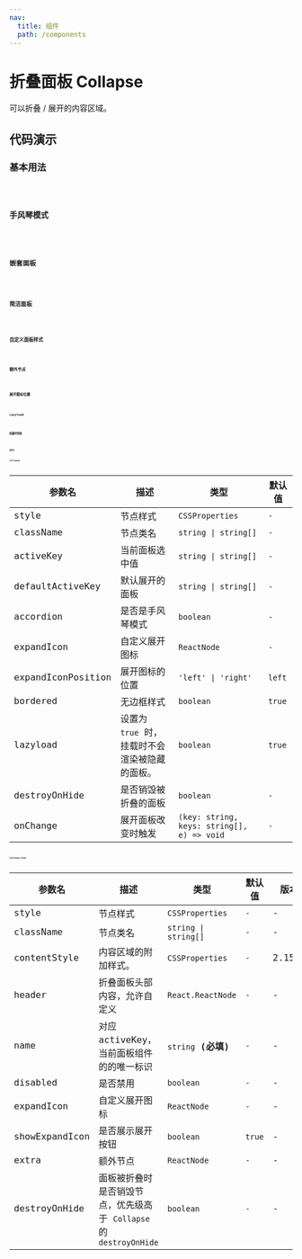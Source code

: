 ```yaml
---
nav:
  title: 组件
  path: /components
---
```


# 折叠面板 Collapse

可以折叠 / 展开的内容区域。

## 代码演示

### 基本用法

<code src="./__demo__/basic.demo.tsx" />

### 手风琴模式

<code src="./__demo__/accordion.demo.tsx" />

### 嵌套面板

<code src="./__demo__/inline.demo.tsx" />

### 简洁面板

<code src="./__demo__/borderless.demo.tsx" />

### 自定义面板样式

<code src="./__demo__/customStyle.demo.tsx" />

### 额外节点

<code src="./__demo__/extra.demo.tsx" />

### 展开图标位置

<code src="./__demo__/iconPosition.demo.tsx" />

### Lazyload

<code src="./__demo__/lazyload.demo.tsx" />

### 隐藏时销毁

<code src="./__demo__/destoryOnHide.demo.tsx" />

## API

### Collapse

|参数名|描述|类型|默认值|
|---|---|---|---|
|style|节点样式|`CSSProperties`|`-`|
|className|节点类名|`string \| string[]`|`-`|
|activeKey|当前面板选中值|`string \| string[]`|`-`|
|defaultActiveKey|默认展开的面板|`string \| string[]`|`-`|
|accordion|是否是手风琴模式|`boolean`|`-`|
|expandIcon|自定义展开图标|`ReactNode`|`-`|
|expandIconPosition|展开图标的位置|`'left' \| 'right'`|`left`|
|bordered|无边框样式|`boolean`|`true`|
|lazyload|设置为 `true` 时，挂载时不会渲染被隐藏的面板。|`boolean`|`true`|
|destroyOnHide|是否销毁被折叠的面板|`boolean`|`-`|
|onChange|展开面板改变时触发|`(key: string, keys: string[], e) => void`|`-`|

### Collapse.Item

|参数名|描述|类型|默认值|版本|
|---|---|---|---|---|
|style|节点样式|`CSSProperties`|`-`|-|
|className|节点类名|`string \| string[]`|`-`|-|
|contentStyle|内容区域的附加样式。|`CSSProperties`|`-`|2.15.0|
|header|折叠面板头部内容，允许自定义|`React.ReactNode`|`-`|-|
|name|对应 activeKey，当前面板组件的的唯一标识|`string` **(必填)**|`-`|-|
|disabled|是否禁用|`boolean`|`-`|-|
|expandIcon|自定义展开图标|`ReactNode`|`-`|-|
|showExpandIcon|是否展示展开按钮|`boolean`|`true`|-|
|extra|额外节点|`ReactNode`|`-`|-|
|destroyOnHide|面板被折叠时是否销毁节点，优先级高于 `Collapse` 的 `destroyOnHide`|`boolean`|`-`|-|
